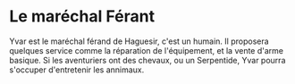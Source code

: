 
# Le maréchal Férant

Yvar est le maréchal férand de Haguesir, c'est un humain. Il proposera quelques 
service comme la réparation de l'équipement, et la vente d'arme basique. 
Si les aventuriers ont des chevaux, ou un Serpentide, Yvar pourra s'occuper 
d'entretenir les annimaux.  
 